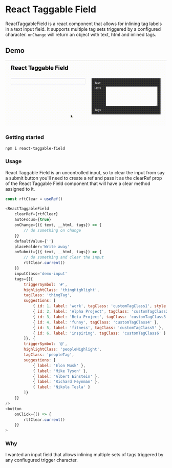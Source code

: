 # React Taggable Field

ReactTaggableField is a react component that allows for inlining tag labels in a text input field. It supports multiple tag sets triggered by a configured character. `onChange` will return an object with text, html and inlined tags.

## Demo
![](src/react-taggable-field-demo.gif)

### Getting started
```
npm i react-taggable-field
```
### Usage
React Taggable Field is an uncontrolled input, so to clear the input from say a submit button you'll need to create a ref and pass it as the clearRef prop of the React Taggable Field component that will have a clear method assigned to it.

```js
const rftClear = useRef()
```

```js
<ReactTaggableField
	clearRef={rtfClear}
	autoFocus={true}
	onChange={({ text, __html, tags}) => {
		// do something on change
	}}
	defaultValue={''}
	placeHolder='Write away'
	onSubmit={({ text, __html, tags}) => {
		// do something and clear the input
		rtfClear.current()
	}}
	inputClass='demo-input'
	tags={[{
		triggerSymbol: '#',
		highlightClass: 'thingHighlight',
		tagClass: 'thingTag',
		suggestions: [
			{ id: 1, label: 'work', tagClass: 'customTagClass1', style: {background: 'purple'} },
			{ id: 2, label: 'Alpha Project', tagClass: 'customTagClass2' },
			{ id: 3, label: 'Beta Project', tagClass: 'customTagClass3' },
			{ id: 4, label: 'funny', tagClass: 'customTagClass4' },
			{ id: 5, label: 'fitness', tagClass: 'customTagClass5' },
			{ id: 6, label: 'inspiring', tagClass: 'customTagClass6' }
		]}, {
		triggerSymbol: '@',
		highlightClass: 'peopleHighlight',
		tagClass: 'peopleTag',
		suggestions: [
			{ label: 'Elon Musk' },
			{ label: 'Mike Tyson' },
			{ label: 'Albert Einstein' },
			{ label: 'Richard Feynman' },
			{ label: 'Nikola Tesla' }
		]}
	]}
/>
<button
	onClick={() => {
		rtfClear.current()
	}}
>
```

### Why

I wanted an input field that allows inlining multiple sets of tags triggered by any confiugured trigger character.